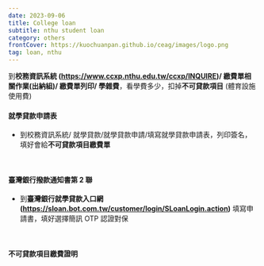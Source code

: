 ```yaml
---
date: 2023-09-06
title: College loan
subtitle: nthu student loan
category: others
frontCover: https://kuochuanpan.github.io/ceag/images/logo.png
tag: loan, nthu
---
```


到**校務資訊系統 (https://www.ccxp.nthu.edu.tw/ccxp/INQUIRE)/ 繳費單相關作業(出納組)/ 繳費單列印/ 學雜費**，看學費多少，扣掉**不可貸款項目** (體育設施使用費)

#### 就學貸款申請表
  - 到校務資訊系統/ 就學貸款/就學貸款申請/填寫就學貸款申請表，列印簽名，填好會給**不可貸款項目繳費單**
  
<br>

#### 臺灣銀行撥款通知書第 2 聯
  - 到**臺灣銀行就學貸款入口網 (https://sloan.bot.com.tw/customer/login/SLoanLogin.action)** 填寫申請書，填好選擇簡訊 OTP 認證對保

<br>

#### 不可貸款項目繳費證明
